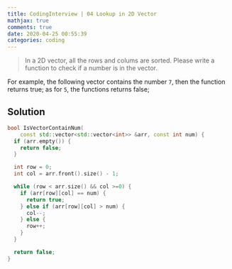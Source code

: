 ```yaml
---
title: CodingInterview | 04 Lookup in 2D Vector
mathjax: true
comments: true
date: 2020-04-25 00:55:39
categories: coding
---
```

> In a 2D vector, all the rows and colums are sorted. Please write a function to check if a number is in the vector.

For example, the following vector contains the number `7`, then the function returns true; as for `5`, the functions returns false;
<!-- more -->
## Solution
```C++
bool IsVectorContainNum(
    const std::vector<std::vector<int>> &arr, const int num) {
  if (arr.empty()) {
    return false;
  }

  int row = 0;
  int col = arr.front().size() - 1;

  while (row < arr.size() && col >=0) {
    if (arr[row][col] == num) {
      return true;
    } else if (arr[row][col] > num) {
      col--;
    } else {
      row++;
    }
  }

  return false;
}
```
